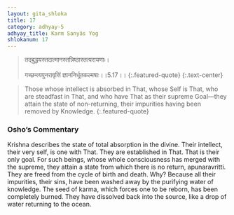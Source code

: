 ```yaml
---
layout: gita_shloka
title: 17
category: adhyay-5
adhyay_title: Karm Sanyās Yog
shlokanum: 17
---
```


> तद्बुद्धयस्तदात्मानस्तन्निष्ठास्तत्परायणाः।<br><br>गच्छन्त्यपुनरावृत्तिं ज्ञाननिर्धूतकल्मषाः।।5.17।।
{:.featured-quote} 
{:.text-center}

> Those whose intellect is absorbed in That, whose Self is That, who are steadfast in That, and who have That as their supreme Goal—they attain the state of non-returning, their impurities having been removed by Knowledge.
{:.featured-quote}

### Osho’s Commentary
Krishna describes the state of total absorption in the divine.
Their intellect, their very self, is one with That. They are established in That. That is their only goal.
For such beings, whose whole consciousness has merged with the supreme, they attain a state from which there is no return, apunaravritti. They are freed from the cycle of birth and death.
Why? Because all their impurities, their sins, have been washed away by the purifying water of knowledge. The seed of karma, which forces one to be reborn, has been completely burned. They have dissolved back into the source, like a drop of water returning to the ocean.
